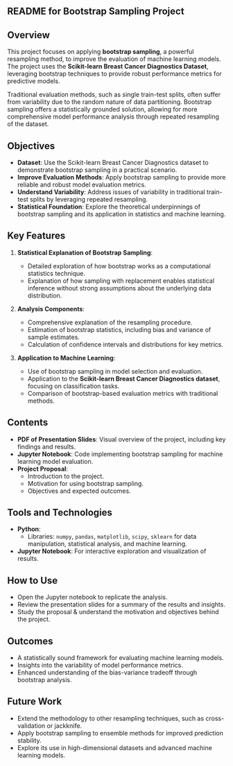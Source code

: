 ## README for Bootstrap Sampling Project

## Overview

This project focuses on applying **bootstrap sampling**, a powerful resampling method, to improve the evaluation of machine learning models. The project uses the **Scikit-learn Breast Cancer Diagnostics Dataset**, leveraging bootstrap techniques to provide robust performance metrics for predictive models.

Traditional evaluation methods, such as single train-test splits, often suffer from variability due to the random nature of data partitioning. Bootstrap sampling offers a statistically grounded solution, allowing for more comprehensive model performance analysis through repeated resampling of the dataset.

## Objectives

- **Dataset**: Use the Scikit-learn Breast Cancer Diagnostics dataset to demonstrate bootstrap sampling in a practical scenario.
- **Improve Evaluation Methods**: Apply bootstrap sampling to provide more reliable and robust model evaluation metrics.
- **Understand Variability**: Address issues of variability in traditional train-test splits by leveraging repeated resampling.
- **Statistical Foundation**: Explore the theoretical underpinnings of bootstrap sampling and its application in statistics and machine learning.

## Key Features

1. **Statistical Explanation of Bootstrap Sampling**:
   - Detailed exploration of how bootstrap works as a computational statistics technique.
   - Explanation of how sampling with replacement enables statistical inference without strong assumptions about the underlying data distribution.

2. **Analysis Components**:
   - Comprehensive explanation of the resampling procedure.
   - Estimation of bootstrap statistics, including bias and variance of sample estimates.
   - Calculation of confidence intervals and distributions for key metrics.

3. **Application to Machine Learning**:
   - Use of bootstrap sampling in model selection and evaluation.
   - Application to the **Scikit-learn Breast Cancer Diagnostics dataset**, focusing on classification tasks.
   - Comparison of bootstrap-based evaluation metrics with traditional methods.

## Contents

- **PDF of Presentation Slides**: Visual overview of the project, including key findings and results.
- **Jupyter Notebook**: Code implementing bootstrap sampling for machine learning model evaluation.
- **Project Proposal**:
  - Introduction to the project.
  - Motivation for using bootstrap sampling.
  - Objectives and expected outcomes.

## Tools and Technologies

- **Python**:
  - Libraries: `numpy`, `pandas`, `matplotlib`, `scipy`, `sklearn` for data manipulation, statistical analysis, and machine learning.
- **Jupyter Notebook**: For interactive exploration and visualization of results.

## How to Use
- Open the Jupyter notebook to replicate the analysis.
- Review the presentation slides for a summary of the results and insights.
- Study the proposal & understand the motivation and objectives behind the project.

## Outcomes

- A statistically sound framework for evaluating machine learning models.
- Insights into the variability of model performance metrics.
- Enhanced understanding of the bias-variance tradeoff through bootstrap analysis.

## Future Work

- Extend the methodology to other resampling techniques, such as cross-validation or jackknife.
- Apply bootstrap sampling to ensemble methods for improved prediction stability.
- Explore its use in high-dimensional datasets and advanced machine learning models.
